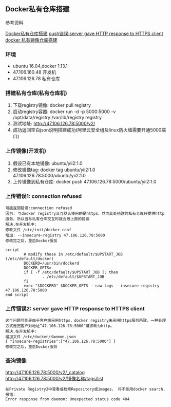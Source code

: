 ## Docker私有仓库搭建

参考资料

[Docker私有仓库搭建](https://blog.csdn.net/wangtaoking1/article/details/44180901 "https://blog.csdn.net/wangtaoking1/article/details/44180901")
[push错误:server gave HTTP response to HTTPS client](https://www.cnblogs.com/hobinly/p/6110624.html "https://www.cnblogs.com/hobinly/p/6110624.html")
[docker 私有镜像仓库搭建](https://blog.csdn.net/wu_di_xiao_wei/article/details/54755475 "https://blog.csdn.net/wu_di_xiao_wei/article/details/54755475")


### 环境
- ubuntu 16.04,docker 1.13.1
- 47.106.160.48 开发机
- 47.106.126.78 私有仓库

### 搭建私有仓库(私有仓库机)
1. 下载registry镜像: docker pull registry
2. 启动registry容器: docker run -d -p 5000:5000 -v /opt/data/registry:/var/lib/registry registry
3. 测试地址: http://47.106.126.78:5000/v2/
4. 成功返回空白json说明搭建成功(阿里云安全组及linux防火墙需要开通5000端口)

### 上传镜像(开发机)
1. 假设已有本地镜像: ubuntu/yii2:1.0
2. 修改镜像tag: docker tag ubuntu/yii2:1.0 47.106.126.78:5000/ubuntu/yii2:1.0
3. 上传镜像到私有仓库: docker push 47.106.126.78:5000/ubuntu/yii2:1.0

### 上传错误1: connection refused
~~~
可能返回错误:connection refused
因为: 与docker registry交互默认使用的是https，然而此处搭建的私有仓库只提供http服务，所以当与私有仓库交互时就会报上面的错误
解决,在开发机中:
修改文件 /etc/init/docker.conf
增加: --insecure-registry 47.106.126.78:5000
修改完之后，重启Docker服务
~~~

~~~shell
script
        # modify these in /etc/default/$UPSTART_JOB (/etc/default/docker)
        DOCKERD=/usr/bin/dockerd
        DOCKER_OPTS=
        if [ -f /etc/default/$UPSTART_JOB ]; then
                . /etc/default/$UPSTART_JOB
        fi
        exec "$DOCKERD" $DOCKER_OPTS --raw-logs --insecure-registry 47.106.126.78:5000
end script
~~~

### 上传错误2: server gave HTTP response to HTTPS client
~~~
这个问题可能是由于客户端采用https，docker registry未采用https服务所致。一种处理方式是把客户对地址“47.106.126.78:5000”请求改为http。
解决,在开发机中:
增加文件 /etc/docker/daemon.json
{ "insecure-registries":["47.106.126.78:5000"] }
修改完之后，重启Docker服务
~~~

### 查询镜像
http://47.106.126.78:5000/v2/_catalog  
http://47.106.126.78:5000/v2/镜像名称/tags/list  

~~~
在Private Registry2中查看或检索Repository或images， 将不能用docker search,报错:
Error response from daemon: Unexpected status code 404 
~~~
